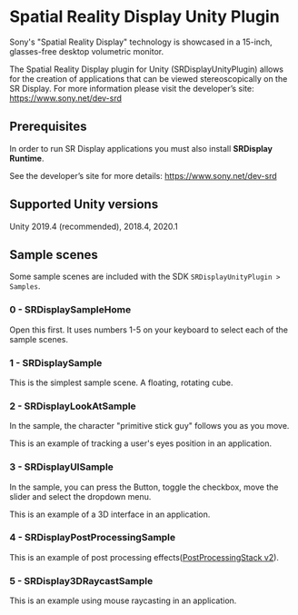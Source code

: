 # Spatial Reality Display Unity Plugin

Sony's "Spatial Reality Display" technology is showcased in a 15-inch, glasses-free desktop volumetric monitor.

The Spatial Reality Display plugin for Unity (SRDisplayUnityPlugin) allows for the creation of applications that can be viewed stereoscopically on the SR Display.
For more information please visit the developer’s site: https://www.sony.net/dev-srd


## Prerequisites

In order to run SR Display applications you must also install **SRDisplay Runtime**.

See the developer’s site for more details: https://www.sony.net/dev-srd


## Supported Unity versions

Unity 2019.4 (recommended), 2018.4, 2020.1

## Sample scenes

Some sample scenes are included with the SDK `SRDisplayUnityPlugin > Samples`.

### 0 - SRDisplaySampleHome

Open this first. It uses numbers 1-5 on your keyboard to select each of the sample scenes.

### 1 - SRDisplaySample

This is the simplest sample scene. A floating, rotating cube.

### 2 - SRDisplayLookAtSample

In the sample, the character "primitive stick guy" follows you as you move.

This is an example of tracking a user's eyes position in an application.

### 3 - SRDisplayUISample

In the sample, you can press the Button, toggle the checkbox, move the slider and select the dropdown menu.

This is an example of a 3D interface in an application.

### 4 - SRDisplayPostProcessingSample

This is an example of post processing effects([PostProcessingStack v2](https://docs.unity3d.com/Packages/com.unity.postprocessing@2.3/manual/index.html)).

### 5 - SRDisplay3DRaycastSample

This is an example using mouse raycasting in an application.


